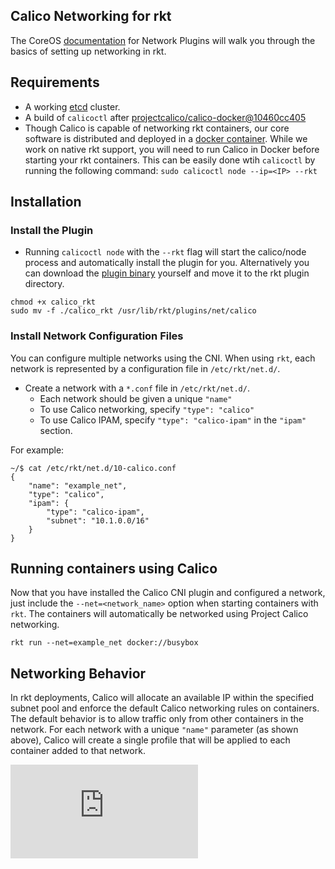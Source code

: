 ## Calico Networking for rkt 

The CoreOS [documentation](https://github.com/coreos/rkt/blob/master/Documentation/networking.md) for Network Plugins will walk you through the basics of setting up networking in rkt.

## Requirements

* A working [etcd](https://github.com/coreos/etcd) cluster. 
* A build of `calicoctl` after [projectcalico/calico-docker@10460cc405](https://github.com/projectcalico/calico-docker/commit/10460cc405f5aa4bc9ccb1fcaf8760088ae1ebf9)
* Though Calico is capable of networking rkt containers, our core software is distributed and deployed in a [docker container](https://github.com/projectcalico/calico-docker/blob/master/docs/getting-started/default-networking/Demonstration.md). While we work on native rkt support, you will need to run Calico in Docker before starting your rkt containers. This can be easily done wtih `calicoctl` by running the following command: `sudo calicoctl node --ip=<IP> --rkt`

## Installation 


### Install the Plugin
* Running `calicoctl node` with the `--rkt` flag will start the calico/node process and automatically install the plugin for you. Alternatively you can download the [plugin binary](https://github.com/projectcalico/calico-rkt/releases/) yourself and move it to the rkt plugin directory.
```
chmod +x calico_rkt
sudo mv -f ./calico_rkt /usr/lib/rkt/plugins/net/calico
```

### Install Network Configuration Files 

You can configure multiple networks using the CNI.  When using `rkt`, each network is represented by a configuration file in `/etc/rkt/net.d/`.

* Create a network with a `*.conf` file in `/etc/rkt/net.d/`.
    - Each network should be given a unique `"name"`
    - To use Calico networking, specify `"type": "calico"`
    - To use Calico IPAM, specify `"type": "calico-ipam"` in the `"ipam"` section.

For example:
```
~/$ cat /etc/rkt/net.d/10-calico.conf
{
    "name": "example_net",
    "type": "calico",
    "ipam": {
        "type": "calico-ipam",
        "subnet": "10.1.0.0/16"
    }
}
```

## Running containers using Calico
Now that you have installed the Calico CNI plugin and configured a network, just include the `--net=<network_name>` option when starting containers with `rkt`.  The containers will automatically be networked using Project Calico networking.

```
rkt run --net=example_net docker://busybox
```

## Networking Behavior

In rkt deployments, Calico will allocate an available IP within the specified subnet pool and enforce the default Calico networking rules on containers. The default behavior is to allow traffic only from other containers in the network. For each network with a unique `"name"` parameter (as shown above), Calico will create a single profile that will be applied to each container added to that network.

[![Analytics](https://ga-beacon.appspot.com/UA-52125893-3/calico-rkt/docs/rkt.md?pixel)](https://github.com/igrigorik/ga-beacon)
